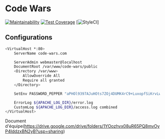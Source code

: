 # Code Wars
[![Maintainability](https://api.codeclimate.com/v1/badges/24f7d94b96d3412089fe/maintainability)](https://codeclimate.com/github/cegepst/code-wars/maintainability)
[![Test Coverage](https://api.codeclimate.com/v1/badges/24f7d94b96d3412089fe/test_coverage)](https://codeclimate.com/github/cegepst/code-wars/test_coverage)
[![StyleCI](https://github.styleci.io/repos/403798502/shield?style=flat&branch=dev)]

## Configurations

```bash
<VirtualHost *:80>
	ServerName code-wars.com

	ServerAdmin webmaster@localhost
	DocumentRoot /var/www/code-wars/public
	<Directory /var/www>
		AllowOverride All
		Require all granted
	</Directory>

	SetEnv PASSWORD_PEPPER "aPHOl9397AJuHOts7ZOj4DUMK4rC9+LuxopfSiKrvLw="

	ErrorLog ${APACHE_LOG_DIR}/error.log
	CustomLog ${APACHE_LOG_DIR}/access.log combined
</VirtualHost>
```

Document d'équipe(https://drive.google.com/drive/folders/1YOozhvx08uR65PQ8mvOyP4IddzxBN2yB?usp=sharing)
